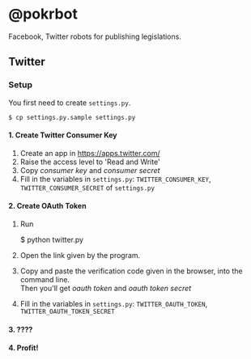 # @pokrbot

Facebook, Twitter robots for publishing legislations.


## Twitter

### Setup

You first need to create `settings.py`.

    $ cp settings.py.sample settings.py

#### 1. Create Twitter Consumer Key 

1. Create an app in <https://apps.twitter.com/>
1. Raise the access level to 'Read and Write'
1. Copy *consumer key* and *consumer secret*
1. Fill in the variables in `settings.py`: `TWITTER_CONSUMER_KEY`, `TWITTER_CONSUMER_SECRET` of `settings.py`

#### 2. Create OAuth Token

1. Run

    $ python twitter.py
1. Open the link given by the program.
1. Copy and paste the verification code given in the browser, into the command line.<br>
   Then you'll get *oauth token* and *oauth token secret*
1. Fill in the variables in `settings.py`: `TWITTER_OAUTH_TOKEN`, `TWITTER_OAUTH_TOKEN_SECRET`

#### 3. ????

#### 4. Profit!

